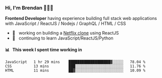 ### Hi, I'm Brendan 👨🏻‍💻

<b>Frontend Developer</b> having experience building full stack web applications with JavaScript / ReactJS / Nodejs / GraphQL / HTML / CSS</p>

 - 🚀 	&nbsp; working on building a [Netflix clone](https://github.com/brendantfinn/netflix-clone) using ReactJS
 - 🌱 	&nbsp; continuing to learn JavaScript/ReactJS/Python

 
 
#### 📊 	&nbsp; This week I spent time working in
<!--START_SECTION:waka-->
```text
JavaScript   1 hr 29 mins    ███████████████████▓░░░░░   78.04 % 
CSS          13 mins         ███░░░░░░░░░░░░░░░░░░░░░░   11.76 % 
HTML         11 mins         ██▓░░░░░░░░░░░░░░░░░░░░░░   10.09 % 
```
<!--END_SECTION:waka-->
